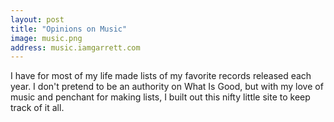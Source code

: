 ```yaml
---
layout: post
title: "Opinions on Music"
image: music.png
address: music.iamgarrett.com
---
```

I have for most of my life made lists of my favorite records released each year. I don't pretend to be an authority on What Is Good, but with my love of music and penchant for making lists, I built out this nifty little site to keep track of it all.
